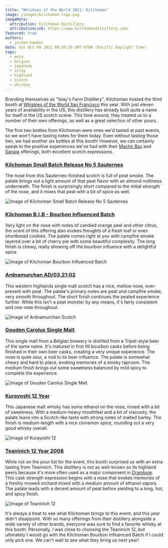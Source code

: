 ```yaml
---
title: "Whiskies of the World 2021: Kilchoman"
image: /images/kilchoman-logo.png
imageMeta:
  attribution: Kilchoman Distillery
  attributionLink: https://www.kilchomandistillery.com/
featured: true
authors:
  - jordan-hawker
date: Sat Oct 09 2021 08:59:29 GMT-0700 (Pacific Daylight Time)
tags:
  - wotw
  - belgian
  - japanese
  - islay
  - highland
  - scotch
  - whiskey
---
```


Branding themselves as "Islay's Farm Distillery", Kilchoman hosted the third 
booth at [Whiskies of the World San Francisco](/whiskies-of-the-world-2021) 
this year. With just eleven years of availability in the US, this distillery 
has already built quite a name for itself in the US scotch scene. This time 
around, they treated us to a number of their own offerings, as well as a 
great selection of other pours.

The first two bottles from Kilchoman were ones we'd tasted at past events, 
so we won't have tasting notes for them today. Even without tasting those two,
we had another six bottles at this booth! However, we can certainly speak to 
the positive experiences we've had with their 
<a href="https://bit.ly/hdmachirbaykl" target="blank">Machir Bay</a> and 
<a href="https://bit.ly/hdsanaigkl" target="blank">Sanaig</a> offerings, 
both excellent scotch expressions. 

### <a href="https://bit.ly/hdkilchomansb5kl" target="blank">Kilchoman Small Batch Release No 5 Sauternes</a>

The nose from this Sauternes-finished scotch is full of peat smoke. The palate brings out 
a light amount of that peat flavor with an almond nuttiness underneath. The finish 
is surprisingly short compared to the initial strength of the nose, and it mixes that peat 
with a bit of spice as well.

![Image of Kilchoman Small Batch Release No 5 Sauternes](/images/wotw-2021-kilchoman-sauternes5.jpg)

### <a href="https://bit.ly/hdkilchomanbibkl" target="blank">Kilchoman B.I.B - Bourbon Influenced Batch</a>

Very light on the nose with notes of candied orange peel and other citrus, the scent 
of this offering also evokes thoughts of a fresh loaf or even shortbread cookies. 
The palate comes right at you with campfire smoke layered over a bit of cherry pie 
with some beautiful complexity. The long finish is chewy, really showing off the bourbon 
influence with a delightful spice.

![Image of Kilchoman Bourbon Influenced Batch](/images/wotw-2021-kilchoman-bib.jpg)

### <a href="https://bit.ly/hdardnamurchan02kl" target="blank">Ardnamurchan AD/03.21:02</a>

This western highlands single malt scotch has a nice, mellow nose, ever-present with peat. 
The palate's primary notes are peat and campfire smoke, very smooth throughout. The short 
finish continues the peated experience further. While this isn't a peat monster by any means, 
it's fairly consistent and one-note throughout.

![Image of Ardnamurchan Scotch](/images/wotw-2021-ardnamurchan.jpg)

### <a href="https://bit.ly/hdgoudencarolustws" target="blank">Gouden Carolus Single Malt</a>

This single malt from a Belgian brewery is distilled from a Tripel-style beer of the same name. 
It's matured in first fill bourbon casks before being finished in their own beer casks, creating 
a very unique experience. The nose is quite sour, a nod to its beer influence. The palate is 
somewhat chewy and hard to place, evoking memories of a smoky taproom. The medium finish brings 
out some sweetness balanced by mild spicy to complete the experience.

![Image of Gouden Carolus Single Malt](/images/wotw-2021-gouden-carolus.jpg)

### <a href="https://bit.ly/hdkurayoshi12tw" target="blank">Kurayoshi 12 Year</a>

This Japanese malt whisky has some ethanol on the nose, mixed with a bit of sweetness. With a 
medium-heavy mouthfeel and a bit of viscosity, the palate leans into a Scotch-like taste with 
strong notes of malted barley. The finish is medium-length with a nice cinnamon spice, rounding 
out a very good whisky overall.

![Image of Kurayoshi 12](/images/wotw-2021-kurayoshi-12.jpg)

### <a href="https://bit.ly/hdteaninich12kl" target="blank">Teaninich 12 Year 2008</a>

While not on the pour list for the event, this booth surprised us with an extra tasting from Teaninich. 
This distillery is not as well-known as its highland peers because it's more often used as a major 
component in <a href="https://bit.ly/hddrambuietw" target="blank">Drambuie</a>. This cask strength 
expression begins with a nose that evokes memories of a freshly mowed orchard mixed with a medium 
amount of ethanol vapors. The palate leads with a decent amount of peat before yielding to a long, 
hot, and spicy finish.

![Image of Teaninich 12](/images/wotw-2021-teaninich-12.jpg)

It's always a treat to see what Kilchoman brings to this event, and this year didn't disappoint. 
With so many offerings from their distillery alongside a wide variety of other brands, everyone was 
sure to find a favorite whisky at this booth. Personally, I was close to choosing the Teaninich 12, 
but ultimately I would go with the Kilchoman Bourbon Influenced Batch if I could only pick one. 
We can't wait to see what they bring us next year!
